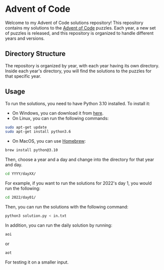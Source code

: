 # Advent of Code

Welcome to my Advent of Code solutions repository! This repository contains my solutions to the [Advent of Code](https://adventofcode.com/) puzzles. Each year, a new set of puzzles is released, and this repository is organized to handle different years and versions.

## Directory Structure

The repository is organized by year, with each year having its own directory. Inside each year's directory, you will find the solutions to the puzzles for that specific year.

## Usage

To run the solutions, you need to have Python 3.10 installed.
To install it:

- On Windows, you can download it from [here](https://www.python.org/downloads/windows/).
- On Linux, you can run the following commands:

```bash
sudo apt-get update
sudo apt-get install python3.6
```

- On MacOS, you can use [Homebrew](https://brew.sh/):

```bash
brew install python@3.10
```

Then, choose a year and a day and change into the directory for that year and day.

```bash
cd YYYY/dayXX/
```

For example, if you want to run the solutions for 2022's day 1, you would run the following:

```bash
cd 2022/day01/
```

Then, you can run the solutions with the following command:

```bash
python3 solution.py < in.txt
```

In addition, you can run the daily solution by running:

```bash
aoi
```

or

```bash
aot
```

For testing it on a smaller input.
